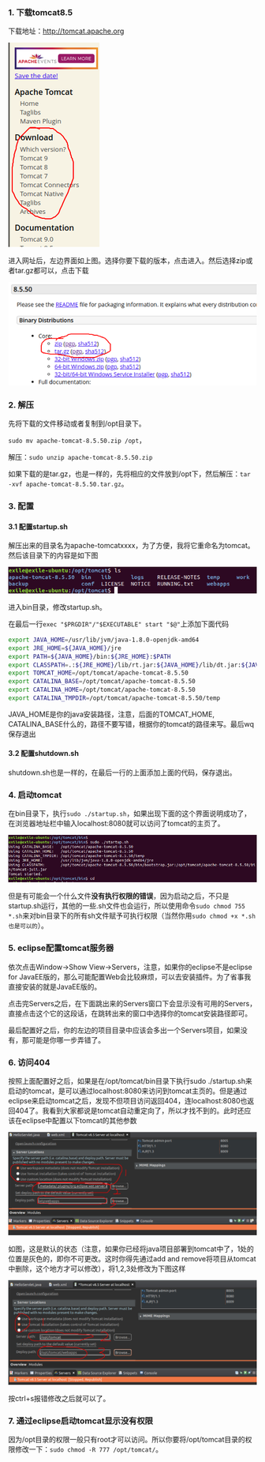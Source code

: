 ### 1. 下载tomcat8.5

下载地址：http://tomcat.apache.org

![下载地址](./img/tomcat下载地址.png)

进入网址后，左边界面如上图。选择你要下载的版本，点击进入。然后选择zip或者tar.gz都可以，点击下载

![tomcat下载](./img/tomcat下载.png)

### 2. 解压

先将下载的文件移动或者复制到/opt目录下。

`sudo mv apache-tomcat-8.5.50.zip /opt`，

解压：`sudo unzip apache-tomcat-8.5.50.zip`

如果下载的是tar.gz，也是一样的，先将相应的文件放到/opt下，然后解压：`tar -xvf apache-tomcat-8.5.50.tar.gz`。

### 3. 配置

#### 3.1 配置startup.sh

解压出来的目录名为apache-tomcatxxxx，为了方便，我将它重命名为tomcat。然后该目录下的内容是如下图

![tomcat目录](./img/tomcat目录.png)

进入bin目录，修改startup.sh。

在最后一行`exec "$PRGDIR"/"$EXECUTABLE" start "$@"`上添加下面代码

```sh
export JAVA_HOME=/usr/lib/jvm/java-1.8.0-openjdk-amd64
export JRE_HOME=${JAVA_HOME}/jre
export PATH=${JAVA_HOME}/bin:${JRE_HOME}:$PATH
export CLASSPATH=.:${JRE_HOME}/lib/rt.jar:${JAVA_HOME}/lib/dt.jar:${JAVA_HOME}/lib/tools.jar 
export TOMCAT_HOME=/opt/tomcat/apache-tomcat-8.5.50
export CATALINA_BASE=/opt/tomcat/apache-tomcat-8.5.50
export CATALINA_HOME=/opt/tomcat/apache-tomcat-8.5.50
export CATALINA_TMPDIR=/opt/tomcat/apache-tomcat-8.5.50/temp
```

JAVA_HOME是你的java安装路径，注意，后面的TOMCAT_HOME, CATALINA_BASE什么的，路径不要写错，根据你的tomcat的路径来写。最后wq保存退出

#### 3.2 配置shutdown.sh

shutdown.sh也是一样的，在最后一行的上面添加上面的代码，保存退出。

### 4. 启动tomcat

在bin目录下，执行`sudo ./startup.sh`，如果出现下面的这个界面说明成功了，在浏览器地址栏中输入localhost:8080就可以访问了tomcat的主页了。

![tomcat启动](./img/tomcat启动.png)

但是有可能会一个什么文件**没有执行权限的错误**，因为启动之后，不只是startup.sh运行，其他的一些.sh文件也会运行，所以使用命令`sudo chmod 755 *.sh`来对bin目录下的所有sh文件赋予可执行权限（当然你用`sudo chmod +x *.sh也是可以的`）。

### 5. eclipse配置tomcat服务器

依次点击Window->Show View->Servers，注意，如果你的eclipse不是eclipse for JavaEE版的，那么可能配置Web会比较麻烦，可以去安装插件。为了省事我直接安装的就是JavaEE版的。

点击完Servers之后，在下面跳出来的Servers窗口下会显示没有可用的Servers，直接点击这个它的这段话，在跳转出来的窗口中选择你的tomcat安装路径即可。

最后配置好之后，你的左边的项目目录中应该会多出一个Servers项目，如果没有，那可能是你哪一步弄错了。

### 6. 访问404

按照上面配置好之后，如果是在/opt/tomcat/bin目录下执行sudo ./startup.sh来启动的tomcat，是可以通过localhost:8080来访问到tomcat主页的。但是通过eclipse来启动tomcat之后，发现不但项目访问返回404，连localhost:8080也返回404了。我看到大家都说是tomcat自动重定向了，所以才找不到的。此时还应该在eclipse中配置以下tomcat的其他参数

![tomcat默认参数](./img/tomcat默认参数.png)

如图，这是默认的状态（注意，如果你已经将java项目部署到tomcat中了，1处的位置是灰色的，即你不可更改。这时你得先通过add and remove将项目从tomcat中删除，这个地方才可以修改），将1,2,3处修改为下图这样

![tomcat参数配置](./img/tomcat参数配置.png)

按ctrl+s报错修改之后就可以了。

### 7. 通过eclipse启动tomcat显示没有权限

因为/opt目录的权限一般只有root才可以访问。所以你要将/opt/tomcat目录的权限修改一下：`sudo chmod -R 777 /opt/tomcat/`。